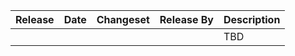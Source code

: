 | Release   | Date   | Changeset   | Release By | Description |
|-----------|--------|-------------|------------|-------------|
| <Release> | <Date> | <Changeset> | <contact>  | TBD         |
